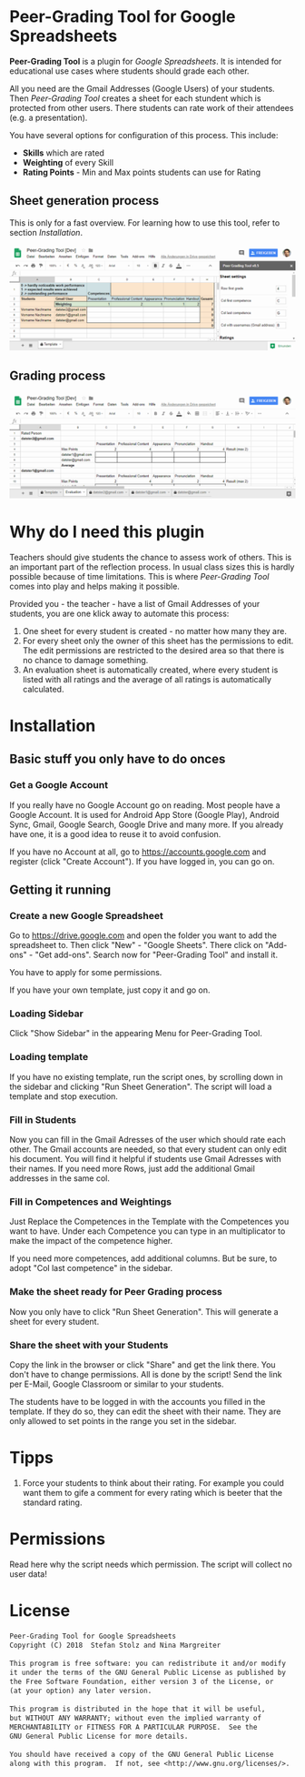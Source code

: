 # Peer-Grading Tool for Google Spreadsheets

**Peer-Grading Tool** is a plugin for *Google Spreadsheets*. It is intended for educational use cases where students should grade each other.

All you need are the Gmail Addresses (Google Users) of your students. Then *Peer-Grading Tool* creates a sheet for each stundent which is protected from other users. There students can rate work of their attendees (e.g. a presentation).

You have several options for configuration of this process. This include:

* **Skills** which are rated
* **Weighting** of every Skill
* **Rating Points** - Min and Max points students can use for Rating

## Sheet generation process

This is only for a fast overview. For learning how to use this tool, refer to section _Installation_.

![Sheet generation process of Peer-Grading Tool](images/sheet-generation-process-of-peer-grading-tool.gif)

## Grading process

![Grading process of Peer-Grading Tool](images/grading-process-of-peer-grading-tool.gif)

# Why do I need this plugin

Teachers should give students the chance to assess work of others. This is an important part of the reflection process. In usual class sizes this is hardly possible because of time limitations. This is where *Peer-Grading Tool* comes into play and helps making it possible.

Provided you - the teacher - have a list of Gmail Addresses of your students, you are one klick away to automate this process:

1. One sheet for every student is created - no matter how many they are.
2. For every sheet only the owner of this sheet has the permissions to edit. The edit permissions are restricted to the desired area so that there is no chance to damage something.
3. An evaluation sheet is automatically created, where every student is listed with all ratings and the average of all ratings is automatically calculated.

# Installation

## Basic stuff you only have to do onces

### Get a Google Account

If you really have no Google Account go on reading. Most people have a Google Account. It is used for Android App Store (Google Play), Android Sync, Gmail, Google Search, Google Drive and many more. If you already have one, it is a good idea to reuse it to avoid confusion.

If you have no Account at all, go to https://accounts.google.com and register (click "Create Account"). If you have logged in, you can go on.

## Getting it running

### Create a new Google Spreadsheet

Go to https://drive.google.com and open the folder you want to add the spreadsheet to. Then click "New" - "Google Sheets". There click on "Add-ons" - "Get add-ons". Search now for "Peer-Grading Tool" and install it.

You have to apply for some permissions.

If you have your own template, just copy it and go on.

### Loading Sidebar

Click "Show Sidebar" in the appearing Menu for Peer-Grading Tool.

### Loading template

If you have no existing template, run the script ones, by scrolling down in the sidebar and clicking "Run Sheet Generation". The script will load a template and stop execution.

### Fill in Students

Now you can fill in the Gmail Adresses of the user which should rate each other. The Gmail accounts are needed, so that every student can only edit his document. You will find it helpful if students use Gmail Adresses with their names. If you need more Rows, just add the additional Gmail addresses in the same col.

### Fill in Competences and Weightings

Just Replace the Competences in the Template with the Competences you want to have. Under each Competence you can type in an multiplicator to make the impact of the competence higher.

If you need more competences, add additional columns. But be sure, to adopt "Col last competence" in the sidebar.

### Make the sheet ready for Peer Grading process

Now you only have to click "Run Sheet Generation". This will generate a sheet for every student.

### Share the sheet with your Students

Copy the link in the browser or click "Share" and get the link there. You don't have to change permissions. All is done by the script! Send the link per E-Mail, Google Classroom or similar to your students.

The students have to be logged in with the accounts you filled in the template. If they do so, they can edit the sheet with their name. They are only allowed to set points in the range you set in the sidebar.

# Tipps

1. Force your students to think about their rating. For example you could want them to gife a comment for every rating which is beeter that the standard rating.

# Permissions

Read here why the script needs which permission. The script will collect no user data!

# License
    Peer-Grading Tool for Google Spreadsheets
    Copyright (C) 2018  Stefan Stolz and Nina Margreiter

    This program is free software: you can redistribute it and/or modify
    it under the terms of the GNU General Public License as published by
    the Free Software Foundation, either version 3 of the License, or
    (at your option) any later version.

    This program is distributed in the hope that it will be useful,
    but WITHOUT ANY WARRANTY; without even the implied warranty of
    MERCHANTABILITY or FITNESS FOR A PARTICULAR PURPOSE.  See the
    GNU General Public License for more details.

    You should have received a copy of the GNU General Public License
    along with this program.  If not, see <http://www.gnu.org/licenses/>.
